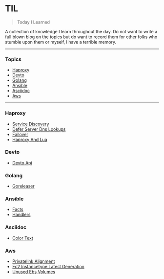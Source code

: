 # TIL

> Today I Learned

A collection of knowledge I learn throughout the day.  Do not want to write a full blown blog on the topics but do want to record them for other folks who stumble upon them or myself, I have a terrible memory.

---

### Topics

* [Haproxy](#haproxy)
* [Devto](#devto)
* [Golang](#golang)
* [Ansible](#ansible)
* [Asciidoc](#asciidoc)
* [Aws](#aws)

---

### Haproxy
* [Service Discovery](./markdown/haproxy/service-discovery.md)
* [Defer Server Dns Lookups](./markdown/haproxy/defer-server-dns-lookups.md)
* [Failover](./markdown/haproxy/failover.md)
* [Haproxy And Lua](./markdown/haproxy/haproxy-and-lua.md)

### Devto
* [Devto Api](./markdown/devto/devto-api.md)

### Golang
* [Goreleaser](./markdown/golang/goreleaser.md)

### Ansible
* [Facts](./markdown/ansible/facts.md)
* [Handlers](./markdown/ansible/handlers.md)

### Asciidoc
* [Color Text](./markdown/asciidoc/color-text.md)

### Aws
* [Privatelink Alignment](./markdown/aws/privatelink-alignment.md)
* [Ec2 Instancetype Latest Generation](./markdown/aws/ec2-instancetype-latest-generation.md)
* [Unused Ebs Volumes](./markdown/aws/unused-ebs-volumes.md)

